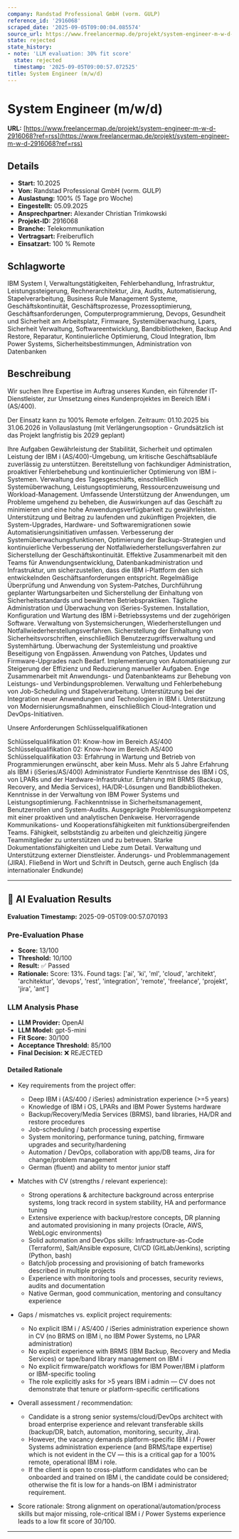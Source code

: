 ```yaml
---
company: Randstad Professional GmbH (vorm. GULP)
reference_id: '2916068'
scraped_date: '2025-09-05T09:00:04.085574'
source_url: https://www.freelancermap.de/projekt/system-engineer-m-w-d-2916068?ref=rss
state: rejected
state_history:
- note: 'LLM evaluation: 30% fit score'
  state: rejected
  timestamp: '2025-09-05T09:00:57.072525'
title: System Engineer (m/w/d)
---
```



# System Engineer (m/w/d)
**URL:** [https://www.freelancermap.de/projekt/system-engineer-m-w-d-2916068?ref=rss](https://www.freelancermap.de/projekt/system-engineer-m-w-d-2916068?ref=rss)
## Details
- **Start:** 10.2025
- **Von:** Randstad Professional GmbH (vorm. GULP)
- **Auslastung:** 100% (5 Tage pro Woche)
- **Eingestellt:** 05.09.2025
- **Ansprechpartner:** Alexander Christian Trimkowski
- **Projekt-ID:** 2916068
- **Branche:** Telekommunikation
- **Vertragsart:** Freiberuflich
- **Einsatzart:** 100
                                                % Remote

## Schlagworte
IBM System I, Verwaltungstätigkeiten, Fehlerbehandlung, Infrastruktur, Leistungssteigerung, Rechnerarchitektur, Jira, Audits, Automatisierung, Stapelverarbeitung, Business Rule Management Systeme, Geschäftskontinuität, Geschäftsprozesse, Prozessoptimierung, Geschäftsanforderungen, Computerprogrammierung, Devops, Gesundheit und Sicherheit am Arbeitsplatz, Firmware, Systemüberwachung, Lpars, Sicherheit Verwaltung, Softwareentwicklung, Bandbibliotheken, Backup And Restore, Reparatur, Kontinuierliche Optimierung, Cloud Integration, Ibm Power Systems, Sicherheitsbestimmungen, Administration von Datenbanken

## Beschreibung
Wir suchen Ihre Expertise im Auftrag unseres Kunden, ein führender IT-Dienstleister, zur Umsetzung eines Kundenprojektes im Bereich IBM i (AS/400).

Der Einsatz kann zu 100% Remote erfolgen. Zeitraum: 01.10.2025 bis 31.06.2026 in Vollauslastung (mit Verlängerungsoption - Grundsätzlich ist das Projekt langfristig bis 2029 geplant)

Ihre Aufgaben
Gewährleistung der Stabilität, Sicherheit und optimalen Leistung der IBM i (AS/400)-Umgebung, um kritische Geschäftsabläufe zuverlässig zu unterstützen.
Bereitstellung von fachkundiger Administration, proaktiver Fehlerbehebung und kontinuierlicher Optimierung von IBM i-Systemen.
Verwaltung des Tagesgeschäfts, einschließlich Systemüberwachung, Leistungsoptimierung, Ressourcenzuweisung und Workload-Management.
Umfassende Unterstützung der Anwendungen, um Probleme umgehend zu beheben, die Auswirkungen auf das Geschäft zu minimieren und eine hohe Anwendungsverfügbarkeit zu gewährleisten.
Unterstützung und Beitrag zu laufenden und zukünftigen Projekten, die System-Upgrades, Hardware- und Softwaremigrationen sowie Automatisierungsinitiativen umfassen.
Verbesserung der Systemüberwachungsfunktionen, Optimierung der Backup-Strategien und kontinuierliche Verbesserung der Notfallwiederherstellungsverfahren zur Sicherstellung der Geschäftskontinuität.
Effektive Zusammenarbeit mit den Teams für Anwendungsentwicklung, Datenbankadministration und Infrastruktur, um sicherzustellen, dass die IBM i-Plattform den sich entwickelnden Geschäftsanforderungen entspricht.
Regelmäßige Überprüfung und Anwendung von System-Patches, Durchführung geplanter Wartungsarbeiten und Sicherstellung der Einhaltung von Sicherheitsstandards und bewährten Betriebspraktiken.
Tägliche Administration und Überwachung von iSeries-Systemen.
Installation, Konfiguration und Wartung des IBM i-Betriebssystems und der zugehörigen Software.
Verwaltung von Systemsicherungen, Wiederherstellungen und Notfallwiederherstellungsverfahren.
Sicherstellung der Einhaltung von Sicherheitsvorschriften, einschließlich Benutzerzugriffsverwaltung und Systemhärtung.
Überwachung der Systemleistung und proaktive Beseitigung von Engpässen.
Anwendung von Patches, Updates und Firmware-Upgrades nach Bedarf.
Implementierung von Automatisierung zur Steigerung der Effizienz und Reduzierung manueller Aufgaben.
Enge Zusammenarbeit mit Anwendungs- und Datenbankteams zur Behebung von Leistungs- und Verbindungsproblemen.
Verwaltung und Fehlerbehebung von Job-Scheduling und Stapelverarbeitung.
Unterstützung bei der Integration neuer Anwendungen und Technologien in IBM i.
Unterstützung von Modernisierungsmaßnahmen, einschließlich Cloud-Integration und DevOps-Initiativen.

Unsere Anforderungen
Schlüsselqualifikationen

Schlüsselqualifikation 01: Know-how im Bereich AS/400
Schlüsselqualifikation 02: Know-how im Bereich AS/400
Schlüsselqualifikation 03: Erfahrung in Wartung und Betrieb von Programmierungen erwünscht, aber kein Muss.
Mehr als 5 Jahre Erfahrung als IBM i (iSeries/AS/400) Administrator
Fundierte Kenntnisse des IBM i OS, von LPARs und der Hardware-Infrastruktur.
Erfahrung mit BRMS (Backup, Recovery, and Media Services), HA/DR-Lösungen und Bandbibliotheken.
Kenntnisse in der Verwaltung von IBM Power Systems und Leistungsoptimierung.
Fachkenntnisse in Sicherheitsmanagement, Benutzerrollen und System-Audits.
Ausgeprägte Problemlösungskompetenz mit einer proaktiven und analytischen Denkweise.
Hervorragende Kommunikations- und Kooperationsfähigkeiten mit funktionsübergreifenden Teams.
Fähigkeit, selbstständig zu arbeiten und gleichzeitig jüngere Teammitglieder zu unterstützen und zu betreuen.
Starke Dokumentationsfähigkeiten und Liebe zum Detail.
Verwaltung und Unterstützung externer Dienstleister.
Änderungs- und Problemmanagement (JIRA).
Fließend in Wort und Schrift in Deutsch, gerne auch Englisch (da internationaler Endkunde)

---

## 🤖 AI Evaluation Results

**Evaluation Timestamp:** 2025-09-05T09:00:57.070193

### Pre-Evaluation Phase
- **Score:** 13/100
- **Threshold:** 10/100
- **Result:** ✅ Passed
- **Rationale:** Score: 13%. Found tags: ['ai', 'ki', 'ml', 'cloud', 'architekt', 'architektur', 'devops', 'rest', 'integration', 'remote', 'freelance', 'projekt', 'jira', 'ant']

### LLM Analysis Phase
- **LLM Provider:** OpenAI
- **LLM Model:** gpt-5-mini
- **Fit Score:** 30/100
- **Acceptance Threshold:** 85/100
- **Final Decision:** ❌ REJECTED

#### Detailed Rationale
- Key requirements from the project offer:
  - Deep IBM i (AS/400 / iSeries) administration experience (>=5 years)
  - Knowledge of IBM i OS, LPARs and IBM Power Systems hardware
  - Backup/Recovery/Media Services (BRMS), band libraries, HA/DR and restore procedures
  - Job-scheduling / batch processing expertise
  - System monitoring, performance tuning, patching, firmware upgrades and security/hardening
  - Automation / DevOps, collaboration with app/DB teams, Jira for change/problem management
  - German (fluent) and ability to mentor junior staff

- Matches with CV (strengths / relevant experience):
  - Strong operations & architecture background across enterprise systems, long track record in system stability, HA and performance tuning
  - Extensive experience with backup/restore concepts, DR planning and automated provisioning in many projects (Oracle, AWS, WebLogic environments)
  - Solid automation and DevOps skills: Infrastructure-as-Code (Terraform), Salt/Ansible exposure, CI/CD (GitLab/Jenkins), scripting (Python, bash)
  - Batch/job processing and provisioning of batch frameworks described in multiple projects
  - Experience with monitoring tools and processes, security reviews, audits and documentation
  - Native German, good communication, mentoring and consultancy experience

- Gaps / mismatches vs. explicit project requirements:
  - No explicit IBM i / AS/400 / iSeries administration experience shown in CV (no BRMS on IBM i, no IBM Power Systems, no LPAR administration)
  - No explicit experience with BRMS (IBM Backup, Recovery and Media Services) or tape/band library management on IBM i
  - No explicit firmware/patch workflows for IBM Power/IBM i platform or IBM-specific tooling
  - The role explicitly asks for >5 years IBM i admin — CV does not demonstrate that tenure or platform-specific certifications

- Overall assessment / recommendation:
  - Candidate is a strong senior systems/cloud/DevOps architect with broad enterprise experience and relevant transferable skills (backup/DR, batch, automation, monitoring, security, Jira).
  - However, the vacancy demands platform-specific IBM i / Power Systems administration experience (and BRMS/tape expertise) which is not evident in the CV — this is a critical gap for a 100% remote, operational IBM i role.
  - If the client is open to cross-platform candidates who can be onboarded and trained on IBM i, the candidate could be considered; otherwise the fit is low for a hands-on IBM i administrator requirement.

- Score rationale: Strong alignment on operational/automation/process skills but major missing, role-critical IBM i / Power Systems experience leads to a low fit score of 30/100.

---
